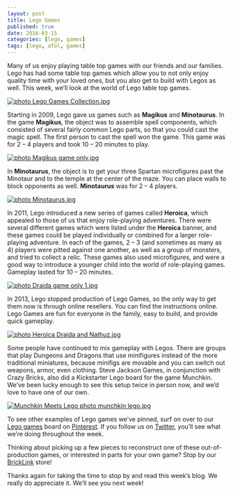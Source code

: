 ```yaml
---
layout: post
title: Lego Games
published: true
date: 2016-03-15
categories: [lego, games]
tags: [lego, afol, games]
---
```


Many of us enjoy playing table top games with our friends and our families.  
Lego has had some table top games which allow you to not only enjoy quality time with your loved ones, but you also get to build with Legos as well.  This week, we’ll look at the world of Lego table top games.

<a href="http://s63.photobucket.com/user/anellas/media/Lego%20Games%20Collection.jpg.html" target="_blank"><img src="http://i63.photobucket.com/albums/h144/anellas/Lego%20Games%20Collection.jpg" border="0" alt=" photo Lego Games Collection.jpg"/></a>

Starting in 2009, Lego gave us games such as **Magikus** and **Minotaurus**.  In the game **Magikus**, the object was to assemble spell components, which consisted of several fairly common Lego parts, so that you could cast the magic spell.  The first person to cast the spell won the game.  This game was for 2 – 4 players and took 10 – 20 minutes to play.  

<a href="http://s63.photobucket.com/user/anellas/media/Magikus%20game%20only.jpg.html" target="_blank"><img src="http://i63.photobucket.com/albums/h144/anellas/Magikus%20game%20only.jpg" border="0" alt=" photo Magikus game only.jpg"/></a>

In **Minotaurus**, the object is to get your three Spartan microfigures past the Minotaur and to the temple at the center of the maze.  You can place walls to block opponents as well.  **Minotaurus** was for 2 – 4 players.

<a href="http://s63.photobucket.com/user/anellas/media/Minotaurus.jpg.html" target="_blank"><img src="http://i63.photobucket.com/albums/h144/anellas/Minotaurus.jpg" border="0" alt=" photo Minotaurus.jpg"/></a>

In 2011, Lego introduced a new series of games called **Heroica**, which appealed to those of us that enjoy role-playing adventures.  There were several different games which were listed under the **Heroica** banner, and these games could be played individually or combined for a larger role-playing adventure.  In each of the games, 2 – 3 (and sometimes as many as 4) players were pitted against one another, as well as a group of monsters, and tried to collect a relic.  These games also used microfigures, and were a good way to introduce a younger child into the world of role-playing games.  Gameplay lasted for 10 – 20 minutes.

<a href="http://s63.photobucket.com/user/anellas/media/Draida%20game%20only%201.jpg.html" target="_blank"><img src="http://i63.photobucket.com/albums/h144/anellas/Draida%20game%20only%201.jpg" border="0" alt=" photo Draida game only 1.jpg"/></a>

In 2013, Lego stopped production of Lego Games, so the only way to get them now is through online resellers.  You can find the instructions online.  Lego Games are fun for everyone in the family, easy to build, and provide quick gameplay.

<a href="http://s63.photobucket.com/user/anellas/media/Heroica%20Draida%20and%20Nathuz.jpg.html" target="_blank"><img src="http://i63.photobucket.com/albums/h144/anellas/Heroica%20Draida%20and%20Nathuz.jpg" border="0" alt=" photo Heroica Draida and Nathuz.jpg"/></a>

Some people have continued to mix gameplay with Legos.  There are groups that play Dungeons and Dragons that use minifigures instead of the more traditional miniatures, because minifigs are movable and you can switch out weapons, armor, even clothing.  Steve Jackson Games, in conjunction with Crazy Bricks, also did a Kickstarter Lego board for the game Munchkin.  We’ve been lucky enough to see this setup twice in person now, and we’d love to have one of our own.

<a href="http://s63.photobucket.com/user/anellas/media/munchkin%20lego.jpg.html" target="_blank"><img src="http://i63.photobucket.com/albums/h144/anellas/munchkin%20lego.jpg" border="0" alt="Munchkin Meets Lego photo munchkin lego.jpg"/></a>

To see other examples of Lego games we’ve pinned, surf on over to our [Lego games]( https://www.pinterest.com/adobebrick/lego-games/) board on [Pinterest]( https://www.pinterest.com/adobebrick/).  If you follow us on [Twitter]( https://twitter.com/AdobeBrick ), you’ll see what we’re doing throughout the week.

Thinking about picking up a few pieces to reconstruct one of these out-of-production games, or interested in parts for your own game?  Stop by our [BrickLink]( http://www.bricklink.com/store.asp?p=AdobeBrick) store!  

Thanks again for taking the time to stop by and read this week’s blog.  We really do appreciate it.  We’ll see you next week!



